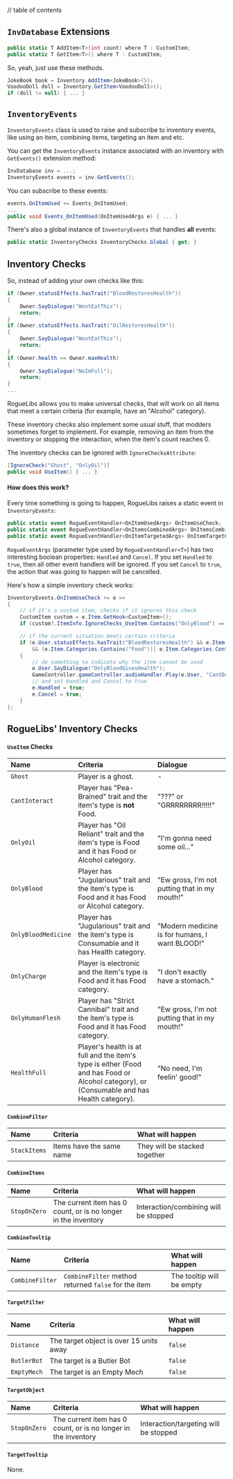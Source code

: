 // table of contents

## `InvDatabase` Extensions ##

```cs
public static T AddItem<T>(int count) where T : CustomItem;
public static T GetItem<T>() where T : CustomItem;
```

So, yeah, just use these methods.

```cs
JokeBook book = Inventory.AddItem<JokeBook>(5);
VoodooDoll doll = Inventory.GetItem<VoodooDoll>();
if (doll != null) { ... }
```

## `InventoryEvents` ##

`InventoryEvents` class is used to raise and subscribe to inventory events, like using an item, combining items, targeting an item and etc.

You can get the `InventoryEvents` instance associated with an inventory with `GetEvents()` extension method:

```cs
InvDatabase inv = ...;
InventoryEvents events = inv.GetEvents();
```

You can subscribe to these events:

```cs
events.OnItemUsed += Events_OnItemUsed;
...
public void Events_OnItemUsed(OnItemUsedArgs e) { ... }
```

There's also a global instance of `InventoryEvents` that handles **all** events:

```cs
public static InventoryChecks InventoryChecks.Global { get; }
```

## Inventory Checks ##

So, instead of adding your own checks like this:

```cs
if (Owner.statusEffects.hasTrait("BloodRestoresHealth"))
{
    Owner.SayDialogue("WontEatThis");
    return;
}
if (Owner.statusEffects.hasTrait("OilRestoresHealth"))
{
    Owner.SayDialogue("WontEatThis");
    return;
}
if (Owner.health == Owner.maxHealth)
{
    Owner.SayDialogue("NoImFull");
    return;
}
...
```

RogueLibs allows you to make universal checks, that will work on all items that meet a certain criteria (for example, have an "Alcohol" category).

These inventory checks also implement some usual stuff, that modders sometimes forget to implement. For example, removing an item from the inventory or stopping the interaction, when the item's count reaches 0.

The inventory checks can be ignored with `IgnoreChecksAttribute`:

```cs
[IgnoreCheck("Ghost", "OnlyOil")]
public void UseItem() { ... }
```

#### How does this work? ####

Every time something is going to happen, RogueLibs raises a static event in `InventoryEvents`:

```cs
public static event RogueEventHandler<OnItemUsedArgs> OnItemUseCheck;
public static event RogueEventHandler<OnItemsCombinedArgs> OnItemsCombineCheck;
public static event RogueEventHandler<OnItemTargetedArgs> OnItemTargetCheck;
```

`RogueEventArgs` (parameter type used by `RogueEventHandler<T>`) has two interesting boolean properties: `Handled` and `Cancel`. If you set `Handled` to `true`, then all other event handlers will be ignored. If you set `Cancel` to `true`, the action that was going to happen will be cancelled.

Here's how a simple inventory check works:

```cs
InventoryEvents.OnItemUseCheck += e =>
{
    // if it's a custom item, checks if it ignores this check
    CustomItem custom = e.Item.GetHook<CustomItem>();
    if (custom?.ItemInfo.IgnoreChecks_UseItem.Contains("OnlyBlood") == true) return;

    // if the current situation meets certain criteria
    if (e.User.statusEffects.hasTrait("BloodRestoresHealth") && e.Item.itemType == "Food"
        && (e.Item.Categories.Contains("Food")|| e.Item.Categories.Contains("Alcohol")))
    {
        // do something to indicate why the item cannot be used
        e.User.SayDialogue("OnlyBloodGivesHealth");
        GameController.gameController.audioHandler.Play(e.User, "CantDo");
        // and set Handled and Cancel to true
        e.Handled = true;
        e.Cancel = true;
    }
};
```

## RogueLibs' Inventory Checks ##

#### `UseItem` Checks ####

Name | Criteria | Dialogue
:--- |:-------- |:--------
`Ghost` | Player is a ghost. | -
`CantInteract` | Player has "Pea-Brained" trait and the item's type is **not** Food. | "???" or "GRRRRRRRR!!!!!"
`OnlyOil` | Player has "Oil Reliant" trait and the item's type is Food and it has Food or Alcohol category. | "I'm gonna need some oil..."
`OnlyBlood` | Player has "Jugularious" trait and the item's type is Food and it has Food or Alcohol category. | "Ew gross, I'm not putting that in my mouth!"
`OnlyBloodMedicine` | Player has "Jugularious" trait and the item's type is Consumable and it has Health category. | "Modern medicine is for humans, I want BLOOD!"
`OnlyCharge` | Player is electronic and the item's type is Food and it has Food category. | "I don't exactly have a stomach."
`OnlyHumanFlesh` | Player has "Strict Cannibal" trait and the item's type is Food and it has Food category. | "Ew gross, I'm not putting that in my mouth!"
`HealthFull` | Player's health is at full and the item's type is either (Food and has Food or Alcohol category), or (Consumable and has Health category). | "No need, I'm feelin' good!"

#### `CombineFilter` ####

Name | Criteria | What will happen
:--- |:-------- |:----------------
`StackItems` | Items have the same name | They will be stacked together

#### `CombineItems` ####

Name | Criteria | What will happen
:--- |:-------- |:----------------
`StopOnZero` | The current item has 0 count, or is no longer in the inventory | Interaction/combining will be stopped

#### `CombineTooltip` ####

Name | Criteria | What will happen
:--- |:-------- |:----------------
`CombineFilter` | `CombineFilter` method returned `false` for the item | The tooltip will be empty

#### `TargetFilter` ####

Name | Criteria | What will happen
:--- |:-------- |:----------------
`Distance` | The target object is over 15 units away | `false`
`ButlerBot` | The target is a Butler Bot | `false`
`EmptyMech` | The target is an Empty Mech | `false`

#### `TargetObject` ####

Name | Criteria | What will happen
:--- |:-------- |:----------------
`StopOnZero` | The current item has 0 count, or is no longer in the inventory | Interaction/targeting will be stopped

#### `TargetTooltip` ####

None.